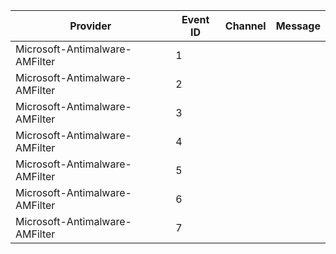 Provider                        |  Event ID  |  Channel  |  Message
--------------------------------|------------|-----------|---------
Microsoft-Antimalware-AMFilter  |  1         |           |
Microsoft-Antimalware-AMFilter  |  2         |           |
Microsoft-Antimalware-AMFilter  |  3         |           |
Microsoft-Antimalware-AMFilter  |  4         |           |
Microsoft-Antimalware-AMFilter  |  5         |           |
Microsoft-Antimalware-AMFilter  |  6         |           |
Microsoft-Antimalware-AMFilter  |  7         |           |